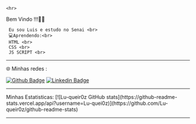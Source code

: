     <hr>
Bem Vindo !!!🙋‍♂️

     Eu sou Luis e estudo no Senai <br>
     💻Aprendendo:<br>
     HTML <br>
     CSS <br>
     JS SCRIPT <br>
   <hr>
 🌐 Minhas redes : 
  
[![Github Badge](https://img.shields.io/badge/-Github-000?style=flat-square&logo=Github&logoColor=white&link=https://github.com/Lu-queir0z)](https://github.com/Lu-queir0z)
 [![Linkedin Badge](https://img.shields.io/badge/-LinkedIn-blue?style=flat-square&logo=Linkedin&logoColor=white&link=https://www.linkedin.com/in/cristianocorreademoraes/)](https://www.linkedin.com/in/cristianocorreademoraes/)
 
   <hr>
   Minhas Estatisticas:
       [![Lu-queir0z GitHub stats](https://github-readme-stats.vercel.app/api?username=Lu-quei0z)](https://github.com/Lu-queir0z/github-readme-stats)
   <hr>
